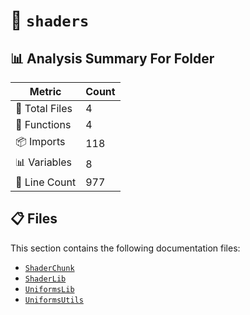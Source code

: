 # 📁 `shaders`

## 📊 Analysis Summary For Folder

| Metric | Count |
|--------|-------|
| 📁 Total Files | 4 |
| 🔧 Functions | 4 |
| 📦 Imports | 118 |
| 📊 Variables | 8 |
| 🔢 Line Count | 977 |


## 📋 Files

This section contains the following documentation files:

- [`ShaderChunk`](./ShaderChunk.md)
- [`ShaderLib`](./ShaderLib.md)
- [`UniformsLib`](./UniformsLib.md)
- [`UniformsUtils`](./UniformsUtils.md)
